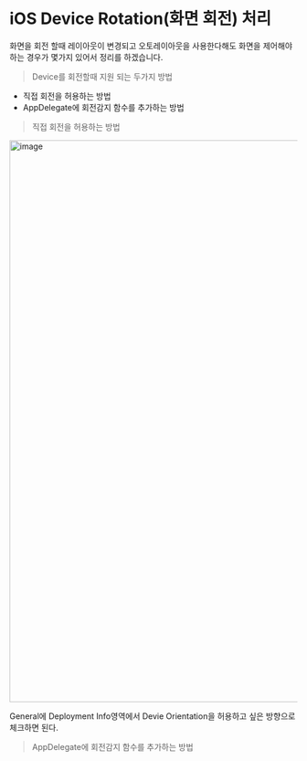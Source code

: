 # iOS Device Rotation(화면 회전) 처리

화면을 회전 할때 레이아웃이 변경되고 오토레이아웃을 사용한다해도 화면을 제어해야하는 경우가 몇가지 있어서 정리를 하겠습니다.

> Device를 회전할때 지원 되는 두가지 방법

- 직접 회전을 허용하는 방법
- AppDelegate에 회전감지 함수를 추가하는 방법




> 직접 회전을 허용하는 방법

<img width="984" alt="image" src="https://user-images.githubusercontent.com/33486820/52784057-2fb38580-3097-11e9-833e-a03d3bd73810.png">

General에 Deployment Info영역에서 Devie Orientation을 허용하고 싶은 방향으로 체크하면 된다.

> AppDelegate에 회전감지 함수를 추가하는 방법

